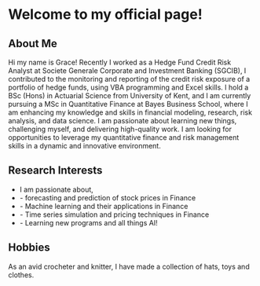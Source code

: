 <link rel="stylesheet" href="style.css">

<h1> Welcome to my official page!</h1>


  <div id="Biography">
    <h2> About Me </h2>
    <p>Hi my name is Grace! Recently I worked as a Hedge Fund Credit Risk Analyst at Societe Generale Corporate and Investment Banking (SGCIB), I contributed to the monitoring and reporting of the credit risk exposure of a portfolio of hedge funds, using VBA programming and Excel skills. I hold a BSc (Hons) in Actuarial Science from University of Kent, and I am currently pursuing a MSc in Quantitative Finance at Bayes Business School, where I am enhancing my knowledge and skills in financial modeling, research, risk analysis, and data science. I am passionate about learning new things, challenging myself, and delivering high-quality work. I am looking for opportunities to leverage my quantitative finance and risk management skills in a dynamic and innovative environment.</p>
  </div>
  <div id="Notes">
    <h2>Research Interests</h2>
<ul>
  <li>I am passionate about,</li>
  <li>- forecasting and prediction of stock prices in Finance</li>
  <li>- Machine learning and their applications in Finance</li>
  <li>- Time series simulation and pricing techniques in Finance</li>
  <li>- Learning new programs and all things AI!</li>
</ul>

  </div>
  <div id="Projects">
    <h2>Hobbies</h2>
    <p>As an avid crocheter and knitter, I have made a collection of hats, toys and clothes.</p>
  </div>
